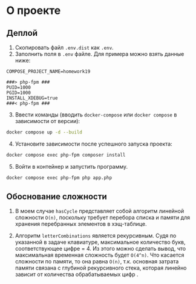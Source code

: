 # О проекте
## Деплой

1) Скопировать файл `.env.dist` как `.env`.
2) Заполнить поля в `.env` файле. Для примера можно взять данные ниже:

```dotenv
COMPOSE_PROJECT_NAME=homework19

###> php-fpm ###
PUID=1000
PGID=1000
INSTALL_XDEBUG=true
###< php-fpm ###
```

3) Ввести команды (вводить `docker-compose` или `docker compose` в зависимости от версии):

```bash
docker compose up -d --build
```

4) Установите зависимости после успешного запуска проекта:

```bash
docker compose exec php-fpm composer install
```

5) Войти в контейнер и запустить программу.

```bash
docker compose exec php-fpm php app.php
```

## Обоснование сложности

1) В моем случае `hasCycle` представляет собой алгоритм 
линейной сложности `O(n)`, поскольку требует перебора списка и памяти для 
хранения перебранных элементов в хэщ-таблице.

2) Алгоритм `letterCombinations` является рекурсивным. Судя по указанной в задаче клавиатуре, 
максимальное количество букв, соответствующее цифре = 4. Из этого можно сделать вывод,
что максимальная временная сложность будет `O(4^n)`. Что касается сложности по памяти,
то она равна `O(n)`, т.к. основная затрата памяти связана с глубиной рекурсивного стека, которая линейно
зависит от количества обрабатываемых цифр .
